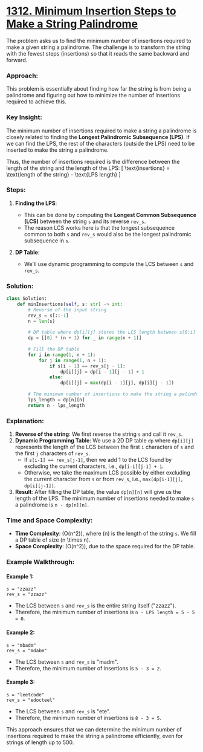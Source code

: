 # [1312. Minimum Insertion Steps to Make a String Palindrome](https://leetcode.com/problems/minimum-insertion-steps-to-make-a-string-palindrome/description/)

The problem asks us to find the minimum number of insertions required to make a given string a palindrome. The challenge is to transform the string with the fewest steps (insertions) so that it reads the same backward and forward.

### Approach:
This problem is essentially about finding how far the string is from being a palindrome and figuring out how to minimize the number of insertions required to achieve this.

### Key Insight:
The minimum number of insertions required to make a string a palindrome is closely related to finding the **Longest Palindromic Subsequence (LPS)**. If we can find the LPS, the rest of the characters (outside the LPS) need to be inserted to make the string a palindrome.

Thus, the number of insertions required is the difference between the length of the string and the length of the LPS:
\[
\text{insertions} = \text{length of the string} - \text{LPS length}
\]

### Steps:
1. **Finding the LPS**: 
   - This can be done by computing the **Longest Common Subsequence (LCS)** between the string `s` and its reverse `rev_s`.
   - The reason LCS works here is that the longest subsequence common to both `s` and `rev_s` would also be the longest palindromic subsequence in `s`.

2. **DP Table**:
   - We'll use dynamic programming to compute the LCS between `s` and `rev_s`.

### Solution:

```python
class Solution:
    def minInsertions(self, s: str) -> int:
        # Reverse of the input string
        rev_s = s[::-1]
        n = len(s)
        
        # DP table where dp[i][j] stores the LCS length between s[0:i] and rev_s[0:j]
        dp = [[0] * (n + 1) for _ in range(n + 1)]
        
        # Fill the DP table
        for i in range(1, n + 1):
            for j in range(1, n + 1):
                if s[i - 1] == rev_s[j - 1]:
                    dp[i][j] = dp[i - 1][j - 1] + 1
                else:
                    dp[i][j] = max(dp[i - 1][j], dp[i][j - 1])
        
        # The minimum number of insertions to make the string a palindrome
        lps_length = dp[n][n]
        return n - lps_length
```

### Explanation:
1. **Reverse of the string**: We first reverse the string `s` and call it `rev_s`.
2. **Dynamic Programming Table**: We use a 2D DP table `dp` where `dp[i][j]` represents the length of the LCS between the first `i` characters of `s` and the first `j` characters of `rev_s`.
   - If `s[i-1] == rev_s[j-1]`, then we add 1 to the LCS found by excluding the current characters, i.e., `dp[i-1][j-1] + 1`.
   - Otherwise, we take the maximum LCS possible by either excluding the current character from `s` or from `rev_s`, i.e., `max(dp[i-1][j], dp[i][j-1])`.
3. **Result**: After filling the DP table, the value `dp[n][n]` will give us the length of the LPS. The minimum number of insertions needed to make `s` a palindrome is `n - dp[n][n]`.

### Time and Space Complexity:
- **Time Complexity**: \(O(n^2)\), where \(n\) is the length of the string `s`. We fill a DP table of size \(n \times n\).
- **Space Complexity**: \(O(n^2)\), due to the space required for the DP table.

### Example Walkthrough:

#### Example 1:
```plaintext
s = "zzazz"
rev_s = "zzazz"
```
- The LCS between `s` and `rev_s` is the entire string itself ("zzazz").
- Therefore, the minimum number of insertions is `n - LPS length = 5 - 5 = 0`.

#### Example 2:
```plaintext
s = "mbadm"
rev_s = "mdabm"
```
- The LCS between `s` and `rev_s` is "madm".
- Therefore, the minimum number of insertions is `5 - 3 = 2`.

#### Example 3:
```plaintext
s = "leetcode"
rev_s = "edocteel"
```
- The LCS between `s` and `rev_s` is "ete".
- Therefore, the minimum number of insertions is `8 - 3 = 5`.

This approach ensures that we can determine the minimum number of insertions required to make the string a palindrome efficiently, even for strings of length up to 500.
